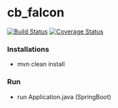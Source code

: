 # cb_falcon
[![Build Status](https://app.travis-ci.com/lkirwan/cb_falcon.svg?branch=main)](https://app.travis-ci.com/lkirwan/cb_falcon)
[![Coverage Status](https://coveralls.io/repos/github/lkirwan/cb_falcon/badge.svg?branch=main)](https://coveralls.io/github/lkirwan/cb_falcon?branch=main)


### Installations
* mvn clean install

### Run
* run Application.java (SpringBoot)
